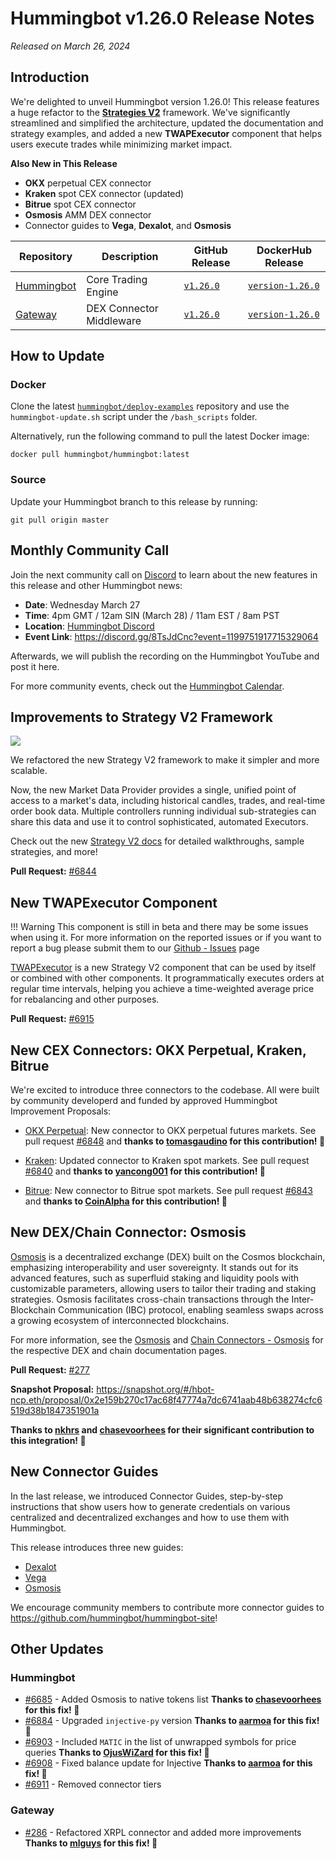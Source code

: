 # Hummingbot v1.26.0 Release Notes

*Released on March 26, 2024*

## Introduction

We're delighted to unveil Hummingbot version 1.26.0! This release features a huge refactor to the [**Strategies V2**](/strategies) framework. We've significantly streamlined and simplified the architecture, updated the documentation and strategy examples, and added a new **TWAPExecutor** component that helps users execute trades while minimizing market impact.

**Also New in This Release**

* **OKX** perpetual CEX connector
* **Kraken** spot CEX connector (updated)
* **Bitrue** spot CEX connector
* **Osmosis** AMM DEX connector
* Connector guides to **Vega**, **Dexalot**, and **Osmosis**

| Repository | Description | GitHub Release | DockerHub Release |
|------------|-------------|----------------|-------------------|
| [Hummingbot](https://github.com/hummingbot/hummingbot) | Core Trading Engine | [`v1.26.0`](https://github.com/hummingbot/hummingbot/releases/tag/v1.26.0) | [`version-1.26.0`](https://hub.docker.com/r/hummingbot/hummingbot/tags?name=version-1.26.0) |
| [Gateway](https://github.com/hummingbot/gateway) | DEX Connector Middleware | [`v1.26.0`](https://github.com/hummingbot/gateway/releases/tag/v1.26.0) | [`version-1.26.0`](https://hub.docker.com/r/hummingbot/gateway/tags?name=version-1.26.0) |

## How to Update

### Docker

Clone the latest [`hummingbot/deploy-examples`](https://github.com/hummingbot/deploy-examples) repository and use the `hummingbot-update.sh` script under the `/bash_scripts` folder.

Alternatively, run the following command to pull the latest Docker image:

```
docker pull hummingbot/hummingbot:latest
```

### Source

Update your Hummingbot branch to this release by running:

```
git pull origin master
```

## Monthly Community Call

Join the next community call on [Discord](https://discord.gg/hummingbot) to learn about the new features in this release and other Hummingbot news:

* **Date**: Wednesday March 27
* **Time**: 4pm GMT / 12am SIN (March 28) / 11am EST / 8am PST 
* **Location**: [Hummingbot Discord](https://discord.gg/hummingbot)
* **Event Link**: <https://discord.gg/8TsJdCnc?event=1199751917715329064>

Afterwards, we will publish the recording on the Hummingbot YouTube and post it here.

For more community events, check out the [Hummingbot Calendar](https://www.notion.so/hummingbot-foundation/5c767683f80b45c4934aa8cf755a2ff5?v=4dd057ac162f49c9813e11cec0688204&pvs=4).


## Improvements to Strategy V2 Framework
 
[![](/v2-strategies/diagrams/14.png)](/v2-strategies/diagrams/14.png)

We refactored the new Strategy V2 framework to make it simpler and more scalable. 

Now, the new Market Data Provider provides a single, unified point of access to a market's data, including historical candles, trades, and real-time order book data. Multiple controllers running individual sub-strategies can share this data and use it to control sophisticated, automated Executors.

Check out the new [Strategy V2 docs](../v2-strategies/index.md) for detailed walkthroughs, sample strategies, and more!

**Pull Request:**  [#6844](https://github.com/hummingbot/hummingbot/pull/6844)

## New TWAPExecutor Component

!!! Warning
    This component is still in beta and there may be some issues when using it. For more information on the reported issues or if you want to report a bug please submit them to our [Github - Issues](https://github.com/hummingbot/hummingbot/issues/new?assignees=&labels=bug&projects=&template=bug_report.yml&title=Bug+Report) page

[TWAPExecutor](/v2-strategies/executors/twapexecutor/) is a new Strategy V2 component that can be used by itself or combined with other components. It programmatically executes orders at regular time intervals, helping you achieve a time-weighted average price for rebalancing and other purposes.

**Pull Request:**  [#6915](https://github.com/hummingbot/hummingbot/pull/6915)

## New CEX Connectors: OKX Perpetual, Kraken, Bitrue

We're excited to introduce three connectors to the codebase. All were built by community developerd and funded by approved Hummingbot Improvement Proposals:

* [OKX Perpetual](/exchanges/okx): New connector to OKX perpetual futures markets. See pull request [#6848](https://github.com/hummingbot/hummingbot/pull/6848) and **thanks to [tomasgaudino](https://github.com/tomasgaudino) for this contribution! 🙏**

* [Kraken](/exchanges/kraken): Updated connector to Kraken spot markets. See pull request [#6840](https://github.com/hummingbot/hummingbot/pull/6840) and **thanks to [yancong001](https://github.com/yancong001) for this contribution! 🙏**
 
* [Bitrue](/exchanges/bitrue): New connector to Bitrue spot markets. See pull request [#6843](https://github.com/hummingbot/hummingbot/pull/6843) and **thanks to [CoinAlpha](https://github.com/coinalpha) for this contribution! 🙏**

## New DEX/Chain Connector: Osmosis

[Osmosis](https://app.osmosis.zone/) is a decentralized exchange (DEX) built on the Cosmos blockchain, emphasizing interoperability and user sovereignty. It stands out for its advanced features, such as superfluid staking and liquidity pools with customizable parameters, allowing users to tailor their trading and staking strategies. Osmosis facilitates cross-chain transactions through the Inter-Blockchain Communication (IBC) protocol, enabling seamless swaps across a growing ecosystem of interconnected blockchains. 

For more information, see the [Osmosis](../exchanges/osmosis.md) and [Chain Connectors - Osmosis](../chains/osmosis-chain.md) for the respective DEX and chain documentation pages.

**Pull Request:**  [#277](https://github.com/hummingbot/gateway/pull/277)

**Snapshot Proposal:** <https://snapshot.org/#/hbot-ncp.eth/proposal/0x2e159b270c17ac68f47774a7dc6741aab48b638274cfc6519d38b1847351901a>

**Thanks to [nkhrs](https://github.com/nkhrs) and [chasevoorhees](https://github.com/chasevoorhees) for their significant contribution to this integration! 🙏**

## New Connector Guides

In the last release, we introduced Connector Guides, step-by-step instructions that show users how to generate credentials on various centralized and decentralized exchanges and how to use them with Hummingbot.

This release introduces three new guides:

* [Dexalot](/academy-content/using-dexalot-with-hummingbot)
* [Vega](/academy-content/using-vega-with-hummingbot)
* [Osmosis](/academy-content/using-osmosis-with-hummingbot)

We encourage community members to contribute more connector guides to <https://github.com/hummingbot/hummingbot-site>!

## Other Updates

### Hummingbot

 - [#6685](https://github.com/hummingbot/hummingbot/pull/6685) - Added Osmosis to native tokens list **Thanks to [chasevoorhees](https://github.com/chasevoorhees) for this fix! 🙏**
 - [#6884](https://github.com/hummingbot/hummingbot/pull/6884) - Upgraded `injective-py` version **Thanks to [aarmoa](https://github.com/aarmoa) for this fix! 🙏**
 - [#6903](https://github.com/hummingbot/hummingbot/pull/6903) - Included `MATIC` in the list of unwrapped symbols for price queries **Thanks to [OjusWiZard](https://github.com/OjusWiZard) for this fix! 🙏**
 - [#6908](https://github.com/hummingbot/hummingbot/pull/6908) - Fixed balance update for Injective **Thanks to [aarmoa](https://github.com/aarmoa) for this fix! 🙏**
 - [#6911](https://github.com/hummingbot/hummingbot/pull/6911) - Removed connector tiers

### Gateway

 - [#286](https://github.com/hummingbot/gateway/pull/286) - Refactored XRPL connector and added more improvements **Thanks to [mlguys](https://github.com/mlguys) for this fix! 🙏**